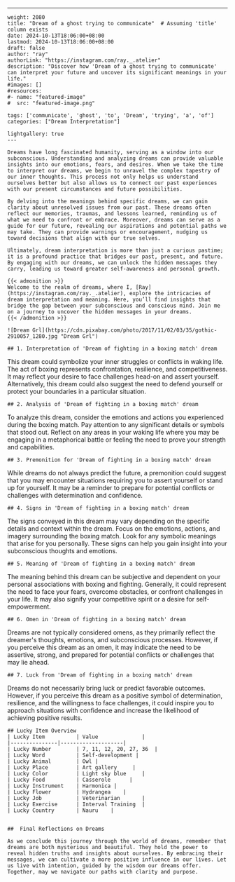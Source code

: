 ---
    weight: 2080
    title: "Dream of a ghost trying to communicate"  # Assuming 'title' column exists
    date: 2024-10-13T18:06:00+08:00
    lastmod: 2024-10-13T18:06:00+08:00
    draft: false
    author: "ray"
    authorLink: "https://instagram.com/ray._.atelier"
    description: "Discover how 'Dream of a ghost trying to communicate' can interpret your future and uncover its significant meanings in your life."
    #images: []
    #resources:
    #- name: "featured-image"
    #  src: "featured-image.png"
    
    tags: ['communicate', 'ghost', 'to', 'Dream', 'trying', 'a', 'of']
    categories: ["Dream Interpretation"]
    
    lightgallery: true
    ---
    
    Dreams have long fascinated humanity, serving as a window into our subconscious. Understanding and analyzing dreams can provide valuable insights into our emotions, fears, and desires. When we take the time to interpret our dreams, we begin to unravel the complex tapestry of our inner thoughts. This process not only helps us understand ourselves better but also allows us to connect our past experiences with our present circumstances and future possibilities.
    
    By delving into the meanings behind specific dreams, we can gain clarity about unresolved issues from our past. These dreams often reflect our memories, traumas, and lessons learned, reminding us of what we need to confront or embrace. Moreover, dreams can serve as a guide for our future, revealing our aspirations and potential paths we may take. They can provide warnings or encouragement, nudging us toward decisions that align with our true selves.
    
    Ultimately, dream interpretation is more than just a curious pastime; it is a profound practice that bridges our past, present, and future. By engaging with our dreams, we can unlock the hidden messages they carry, leading us toward greater self-awareness and personal growth.
    
    {{< admonition >}}
    Welcome to the realm of dreams, where I, [Ray](https://instagram.com/ray._.atelier), explore the intricacies of dream interpretation and meaning. Here, you’ll find insights that bridge the gap between your subconscious and conscious mind. Join me on a journey to uncover the hidden messages in your dreams.
    {{< /admonition >}}
    
    ![Dream Grl](https://cdn.pixabay.com/photo/2017/11/02/03/35/gothic-2910057_1280.jpg "Dream Grl")
    
    ## 1. Interpretation of 'Dream of fighting in a boxing match' dream
    
This dream could symbolize your inner struggles or conflicts in waking life. The act of boxing represents confrontation, resilience, and competitiveness. It may reflect your desire to face challenges head-on and assert yourself. Alternatively, this dream could also suggest the need to defend yourself or protect your boundaries in a particular situation.
    
    ## 2. Analysis of 'Dream of fighting in a boxing match' dream
    
To analyze this dream, consider the emotions and actions you experienced during the boxing match. Pay attention to any significant details or symbols that stood out. Reflect on any areas in your waking life where you may be engaging in a metaphorical battle or feeling the need to prove your strength and capabilities.
    
    ## 3. Premonition for 'Dream of fighting in a boxing match' dream
    
While dreams do not always predict the future, a premonition could suggest that you may encounter situations requiring you to assert yourself or stand up for yourself. It may be a reminder to prepare for potential conflicts or challenges with determination and confidence.
    
    ## 4. Signs in 'Dream of fighting in a boxing match' dream
    
The signs conveyed in this dream may vary depending on the specific details and context within the dream. Focus on the emotions, actions, and imagery surrounding the boxing match. Look for any symbolic meanings that arise for you personally. These signs can help you gain insight into your subconscious thoughts and emotions.
    
    ## 5. Meaning of 'Dream of fighting in a boxing match' dream
    
The meaning behind this dream can be subjective and dependent on your personal associations with boxing and fighting. Generally, it could represent the need to face your fears, overcome obstacles, or confront challenges in your life. It may also signify your competitive spirit or a desire for self-empowerment.
    
    ## 6. Omen in 'Dream of fighting in a boxing match' dream
    
Dreams are not typically considered omens, as they primarily reflect the dreamer's thoughts, emotions, and subconscious processes. However, if you perceive this dream as an omen, it may indicate the need to be assertive, strong, and prepared for potential conflicts or challenges that may lie ahead.
    
    ## 7. Luck from 'Dream of fighting in a boxing match' dream
    
Dreams do not necessarily bring luck or predict favorable outcomes. However, if you perceive this dream as a positive symbol of determination, resilience, and the willingness to face challenges, it could inspire you to approach situations with confidence and increase the likelihood of achieving positive results.
    
    ## Lucky Item Overview
    | Lucky Item          | Value              |
    |---------------|--------------------|
    | Lucky Number        | 7, 11, 12, 20, 27, 36  |
    | Lucky Word          | Self-development |
    | Lucky Animal        | Owl |
    | Lucky Place         | Art gallery     |
    | Lucky Color         | Light sky blue     |
    | Lucky Food          | Casserole      |
    | Lucky Instrument    | Harmonica |
    | Lucky Flower        | Hydrangea    |
    | Lucky Job           | Veterinarian       |
    | Lucky Exercise      | Interval Training  |
    | Lucky Country       | Nauru    |
    
    
    ##  Final Reflections on Dreams
    
    As we conclude this journey through the world of dreams, remember that dreams are both mysterious and beautiful. They hold the power to reveal hidden truths and insights about ourselves. By embracing their messages, we can cultivate a more positive influence in our lives. Let us live with intention, guided by the wisdom our dreams offer. Together, may we navigate our paths with clarity and purpose.
    